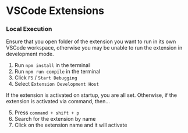 # VSCode Extensions

### Local Execution

Ensure that you open folder of the extension you want to run in its own VSCode workspace, otherwise you may be unable to run the extension in development mode.

1. Run `npm install` in the terminal
2. Run `npm run compile` in the terminal
3. Click `F5` / `Start Debugging`
4. Select `Extension Development Host`

If the extension is activated on startup, you are all set. Otherwise, if the extension is activated via command, then...

5. Press `command + shift + p`
6. Search for the extension by name
7. Click on the extension name and it will activate
